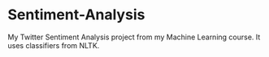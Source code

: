 # Sentiment-Analysis
My Twitter Sentiment Analysis project from my Machine Learning course. It uses classifiers from NLTK.
